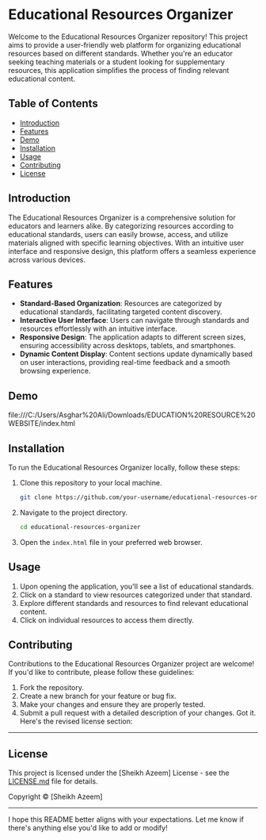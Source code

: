# Educational Resources Organizer

Welcome to the Educational Resources Organizer repository! This project aims to provide a user-friendly web platform for organizing educational resources based on different standards. Whether you're an educator seeking teaching materials or a student looking for supplementary resources, this application simplifies the process of finding relevant educational content.

## Table of Contents

- [Introduction](#introduction)
- [Features](#features)
- [Demo](#demo)
- [Installation](#installation)
- [Usage](#usage)
- [Contributing](#contributing)
- [License](#license)

## Introduction

The Educational Resources Organizer is a comprehensive solution for educators and learners alike. By categorizing resources according to educational standards, users can easily browse, access, and utilize materials aligned with specific learning objectives. With an intuitive user interface and responsive design, this platform offers a seamless experience across various devices.

## Features

- **Standard-Based Organization**: Resources are categorized by educational standards, facilitating targeted content discovery.
- **Interactive User Interface**: Users can navigate through standards and resources effortlessly with an intuitive interface.
- **Responsive Design**: The application adapts to different screen sizes, ensuring accessibility across desktops, tablets, and smartphones.
- **Dynamic Content Display**: Content sections update dynamically based on user interactions, providing real-time feedback and a smooth browsing experience.

## Demo

file:///C:/Users/Asghar%20Ali/Downloads/EDUCATION%20RESOURCE%20WEBSITE/index.html

## Installation

To run the Educational Resources Organizer locally, follow these steps:

1. Clone this repository to your local machine.
   ```bash
   git clone https://github.com/your-username/educational-resources-organizer.git
   ```
2. Navigate to the project directory.
   ```bash
   cd educational-resources-organizer
   ```
3. Open the `index.html` file in your preferred web browser.

## Usage

1. Upon opening the application, you'll see a list of educational standards.
2. Click on a standard to view resources categorized under that standard.
3. Explore different standards and resources to find relevant educational content.
4. Click on individual resources to access them directly.

## Contributing

Contributions to the Educational Resources Organizer project are welcome! If you'd like to contribute, please follow these guidelines:

1. Fork the repository.
2. Create a new branch for your feature or bug fix.
3. Make your changes and ensure they are properly tested.
4. Submit a pull request with a detailed description of your changes.
Got it. Here's the revised license section:

---

## License

This project is licensed under the [Sheikh Azeem] License - see the [LICENSE.md](LICENSE.md) file for details.

Copyright © [Sheikh Azeem] 


---

I hope this README better aligns with your expectations. Let me know if there's anything else you'd like to add or modify!
